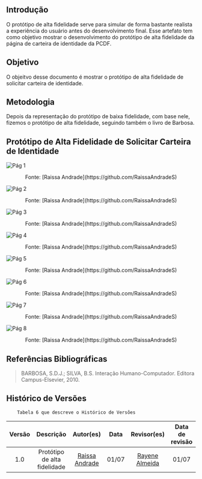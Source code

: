 ## Introdução
O protótipo de alta fidelidade serve para simular de forma bastante realista a experiência do usuário antes do desenvolvimento final. Esse artefato tem como objetivo mostrar o desenvolvimento do protótipo de alta fidelidade da página de carteira de identidade da PCDF. 

## Objetivo 
O objeitvo desse documento é mostrar o protótipo de alta fidelidade de solicitar carteira de identidade.

## Metodologia
Depois da representação do protótipo de baixa fidelidade, com base nele, fizemos o protótipo de alta fidelidade, seguindo também o livro de Barbosa. 

## Protótipo de Alta Fidelidade de Solicitar Carteira de Identidade 


![Pág 1](../../../assets/design/nivel3/id-1.png)

<center>Fonte: [Raissa Andrade](https://github.com/RaissaAndradeS)</center>

![Pág 2](../../../assets/design/nivel3/id-2.png)

<center>Fonte: [Raissa Andrade](https://github.com/RaissaAndradeS)</center>

![Pág 3](../../../assets/design/nivel3/id-3.png)

<center>Fonte: [Raissa Andrade](https://github.com/RaissaAndradeS)</center>

![Pág 4](../../../assets/design/nivel3/id-4.png)

<center>Fonte: [Raissa Andrade](https://github.com/RaissaAndradeS)</center>

![Pág 5](../../../assets/design/nivel3/id-5.png)

<center>Fonte: [Raissa Andrade](https://github.com/RaissaAndradeS)</center>

![Pág 6](../../../assets/design/nivel3/id-6.png)

<center>Fonte: [Raissa Andrade](https://github.com/RaissaAndradeS)</center>

![Pág 7](../../../assets/design/nivel3/id-7.png)

<center>Fonte: [Raissa Andrade](https://github.com/RaissaAndradeS)</center>

![Pág 8](../../../assets/design/nivel3/id-8.png)

<center>Fonte: [Raissa Andrade](https://github.com/RaissaAndradeS)</center>


## Referências Bibliográficas 

> BARBOSA, S.D.J.; SILVA, B.S. Interação Humano-Computador. Editora Campus-Elsevier, 2010.

## Histórico de Versões 

        Tabela 6 que descreve o Histórico de Versões
|     Versão       |     Descrição      |      Autor(es)      | Data           |  Revisor(es)          |Data de revisão|
| :----------------------------------------------------------: | :-------------------------------: | :-------------------------------------------------: | :-------------------------------: |  :-------------------------------: | :-------------------------------: |
| 1.0 | Protótipo de alta fidelidade  | [Raissa Andrade](https://github.com/RaissaAndradeS)   |  01/07 |[ Rayene Almeida ](https://github.com/rayenealmeida) | 01/07|